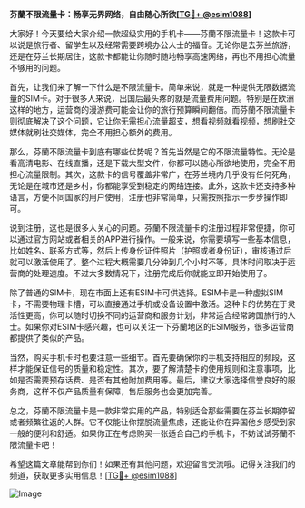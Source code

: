 **芬蘭不限流量卡：畅享无界网络，自由随心所欲[[TG💪+ @esim1088](https://t.me/s/esim1088)]**

大家好！今天要给大家介绍一款超级实用的手机卡——芬蘭不限流量卡！这款卡可以说是旅行者、留学生以及经常需要跨境办公人士的福音。无论你是去芬兰旅游，还是在芬兰长期居住，这款卡都能让你随时随地畅享高速网络，再也不用担心流量不够用的问题。

首先，让我们来了解一下什么是不限流量卡。简单来说，就是一种提供无限数据流量的SIM卡。对于很多人来说，出国后最头疼的就是流量费用问题。特别是在欧洲这样的地方，运营商的漫游费可能会让你的旅行预算瞬间翻倍。而芬蘭不限流量卡则彻底解决了这个问题，它让你无需担心流量超支，想看视频就看视频，想刷社交媒体就刷社交媒体，完全不用担心额外的费用。

那么，芬蘭不限流量卡到底有哪些优势呢？首先当然是它的不限流量特性。无论是看高清电影、在线直播，还是下载大型文件，你都可以随心所欲地使用，完全不用担心流量限制。其次，这款卡的信号覆盖非常广，在芬兰境内几乎没有任何死角，无论是在城市还是乡村，你都能享受到稳定的网络连接。此外，这款卡还支持多种语言，方便不同国家的用户使用，注册也非常简单，只需按照指示一步步操作即可。

说到注册，这也是很多人关心的问题。芬蘭不限流量卡的注册过程非常便捷，你可以通过官方网站或者相关的APP进行操作。一般来说，你需要填写一些基本信息，比如姓名、联系方式等，然后上传身份证件照片（护照或者身份证），审核通过后就可以激活使用了。整个过程大概需要几分钟到几个小时不等，具体时间取决于运营商的处理速度。不过大多数情况下，注册完成后你就能立即开始使用了。

除了普通的SIM卡，现在市面上还有ESIM卡可供选择。ESIM卡是一种虚拟SIM卡，不需要物理卡槽，可以直接通过手机或设备设置中激活。这种卡的优势在于灵活性更高，你可以随时切换不同的运营商和服务计划，非常适合经常跨国旅行的人士。如果你对ESIM卡感兴趣，也可以关注一下芬蘭地区的ESIM服务，很多运营商都提供了类似的产品。

当然，购买手机卡时也要注意一些细节。首先要确保你的手机支持相应的频段，这样才能保证信号的质量和稳定性。其次，要了解清楚卡的使用规则和注意事项，比如是否需要预存话费、是否有其他附加费用等。最后，建议大家选择信誉良好的服务商，这样不仅产品质量有保障，售后服务也会更加完善。

总之，芬蘭不限流量卡是一款非常实用的产品，特别适合那些需要在芬兰长期停留或者频繁往返的人群。它不仅能让你摆脱流量焦虑，还能让你在异国他乡感受到家一般的便利和舒适。如果你正在考虑购买一张适合自己的手机卡，不妨试试芬蘭不限流量卡吧！

希望这篇文章能帮到你们！如果还有其他问题，欢迎留言交流哦。记得关注我们的频道，获取更多实用信息！[[TG💪+ @esim1088](https://t.me/s/esim1088)]  

![Image](https://i.postimg.cc/4NQfJmqS/Snipaste-2025-05-13-00-14-12.png)